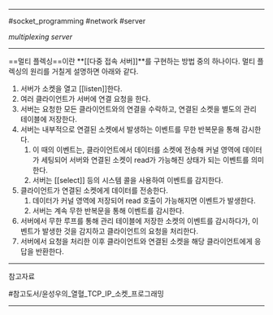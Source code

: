 
---

#socket_programming #network #server 

*multiplexing server*

---

==멀티 플렉싱==이란 **[[다중 접속 서버]]**를 구현하는 방법 중의 하나이다.
멀티 플렉싱의 원리를 거칠게 설명하면 아래와 같다.

1. 서버가 소켓을 열고 [[listen]]한다.
2. 여러 클라이언트가 서버에 연결 요청을 한다.
3. 서버는 요청한 모든 클라이언트와의 연결을 수락하고, 연결된 소켓을 별도의 관리 테이블에 저장한다.
4. 서버는 내부적으로 연결된 소켓에서 발생하는 이벤트를 무한 반복문을 통해 감시한다.
	1. 이 때의 이벤트는, 클라이언트에서 데이터를 소켓에 전송해 커널 영역에 데이터가 세팅되어 서버와 연결된 소켓이 read가 가능해진 상태가 되는 이벤트를 의미한다.
	2. 서버는 [[select]] 등의 시스템 콜을 사용하여 이벤트를 감지한다.
5. 클라이언트가 연결된 소켓에게 데이터를 전송한다.
	1. 데이터가 커널 영역에 저장되어 read 호출이 가능해지면 이벤트가 발생한다.
	2. 서버는 계속 무한 반복문을 통해 이벤트를 감시한다.
6. 서버에서 무한 루프를 통해 관리 테이블에 저장한 소켓의 이벤트를 감시하다가, 이벤트가 발생한 것을 감지하고 클라이언트의 요청을 처리한다.
7. 서버에서 요청을 처리한 이후 클라이언트와 연결된 소켓을 해당 클라이언트에게 응답을 반환한다.

---

참고자료

#참고도서/윤성우의_열혈_TCP_IP_소켓_프로그래밍 

---